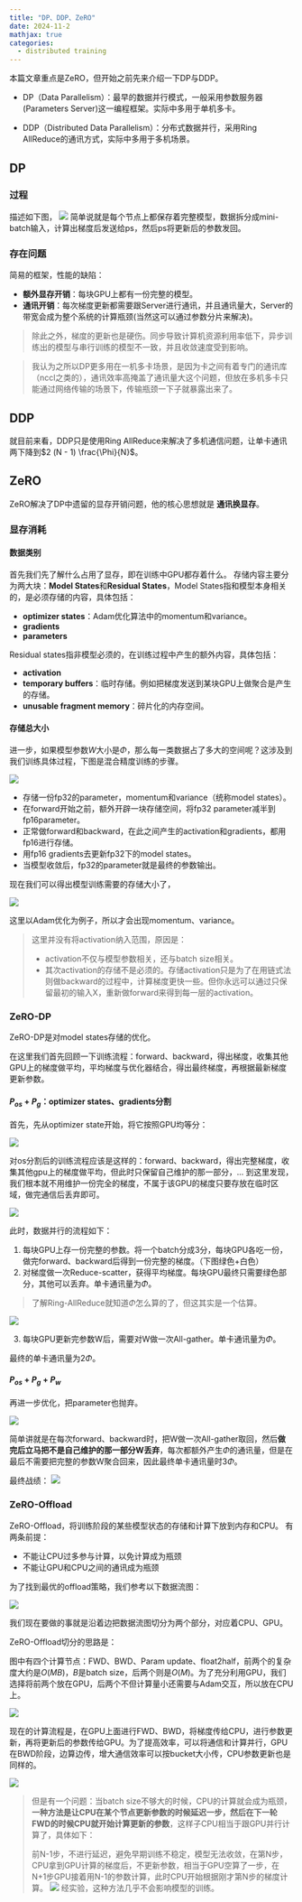 ```yaml
---
title: "DP、DDP、ZeRO"
date: 2024-11-2
mathjax: true
categories: 
  - distributed training
---
```


本篇文章重点是ZeRO，但开始之前先来介绍一下DP与DDP。

- DP（Data Parallelism）：最早的数据并行模式，一般采用参数服务器(Parameters Server)这一编程框架。实际中多用于单机多卡。

- DDP（Distributed Data Parallelism）：分布式数据并行，采用Ring AllReduce的通讯方式，实际中多用于多机场景。

## DP

### 过程

描述如下图，
![](https://pic1.zhimg.com/v2-10696b17568f69cfd31912c208ee191e_1440w.jpg)
简单说就是每个节点上都保存着完整模型，数据拆分成mini-batch输入，计算出梯度后发送给ps，然后ps将更新后的参数发回。

### 存在问题
简易的框架，性能的缺陷：
- **额外显存开销**：每块GPU上都有一份完整的模型。
- **通讯开销**：每次梯度更新都需要跟Server进行通讯，并且通讯量大，Server的带宽会成为整个系统的计算瓶颈(当然这可以通过参数分片来解决)。

> 除此之外，梯度的更新也是硬伤。同步导致计算机资源利用率低下，异步训练出的模型与串行训练的模型不一致，并且收敛速度受到影响。

>我认为之所以DP更多用在一机多卡场景，是因为卡之间有着专门的通讯库（nccl之类的），通讯效率高掩盖了通讯量大这个问题，但放在多机多卡只能通过网络传输的场景下，传输瓶颈一下子就暴露出来了。

## DDP

就目前来看，DDP只是使用Ring AllReduce来解决了多机通信问题，让单卡通讯两下降到$2 (N - 1)  \frac{\Phi}{N}$。

## ZeRO

ZeRO解决了DP中遗留的显存开销问题，他的核心思想就是 **通讯换显存**。

### 显存消耗

#### 数据类别

首先我们先了解什么占用了显存，即在训练中GPU都存着什么。
存储内容主要分为两大块：**Model States**和**Residual States**，Model States指和模型本身相关的，是必须存储的内容，具体包括：
- **optimizer states**：Adam优化算法中的momentum和variance。
- **gradients**
- **parameters**

Residual states指非模型必须的，在训练过程中产生的额外内容，具体包括：
- **activation**
- **temporary buffers**：临时存储。例如把梯度发送到某块GPU上做聚合是产生的存储。
- **unusable fragment memory**：碎片化的内存空间。

#### 存储总大小

进一步，如果模型参数$W$大小是$\Phi$，那么每一类数据占了多大的空间呢？这涉及到我们训练具体过程，下图是混合精度训练的步骤。

![](https://picx.zhimg.com/v2-72f68c3cd3e0dd87c2afb1e14b3f6587_1440w.jpg)

- 存储一份fp32的parameter，momentum和variance（统称model states）。
- 在forward开始之前，额外开辟一块存储空间，将fp32 parameter减半到fp16parameter。
- 正常做forward和backward，在此之间产生的activation和gradients，都用fp16进行存储。
- 用fp16 gradients去更新fp32下的model states。
- 当模型收敛后，fp32的parameter就是最终的参数输出。

现在我们可以得出模型训练需要的存储大小了，

![](https://pic4.zhimg.com/v2-2fa670488fcc2408bd27bdcfec283d33_1440w.jpg)

这里以Adam优化为例子，所以才会出现momentum、variance。
>这里并没有将activation纳入范围，原因是：
>- activation不仅与模型参数相关，还与batch size相关。
>- 其次activation的存储不是必须的。存储activation只是为了在用链式法则做backward的过程中，计算梯度更快一些。但你永远可以通过只保留最初的输入X，重新做forward来得到每一层的activation。

### ZeRO-DP

ZeRO-DP是对model states存储的优化。

在这里我们首先回顾一下训练流程：forward、backward，得出梯度，收集其他GPU上的梯度做平均，平均梯度与优化器结合，得出最终梯度，再根据最新梯度更新参数。

#### $P_{os} + P_{g}$：optimizer states、gradients分割
首先，先从optimizer state开始，将它按照GPU均等分：

![](https://pic2.zhimg.com/v2-6a314b96490b51cffc5aa4b693ea32c1_1440w.jpg)

对os分割后的训练流程应该是这样的：forward、backward，得出完整梯度，收集其他gpu上的梯度做平均，但此时只保留自己维护的那一部分，...
到这里发现，我们根本就不用维护一份完全的梯度，不属于该GPU的梯度只要存放在临时区域，做完通信后丢弃即可。


![](https://pic2.zhimg.com/v2-29290e0e77d330b6e0e4d7d3fb417a73_1440w.jpg)

此时，数据并行的流程如下：
1. 每块GPU上存一份完整的参数。将一个batch分成3分，每块GPU各吃一份，做完forward、backward后得到一份完整的梯度。（下图绿色+白色）
2. 对梯度做一次Reduce-scatter，获得平均梯度。每块GPU最终只需要绿色部分，其他可以丢弃。单卡通讯量为$\Phi$。

>了解Ring-AllReduce就知道$\Phi$怎么算的了，但这其实是一个估算。

![](https://picx.zhimg.com/v2-3dd79addc9cbe6eb3d22a49037f6e087_1440w.jpg)

3. 每块GPU更新完参数W后，需要对W做一次All-gather。单卡通讯量为$\Phi$。

最终的单卡通讯量为$2\Phi$。

#### $P_{os} + P_{g} + P_{w}$

再进一步优化，把parameter也抛弃。

![](https://pic1.zhimg.com/v2-ade8d5f51d46b23ef7b25cf73248853c_1440w.jpg)

简单讲就是在每次forward、backward时，把W做一次All-gather取回，然后**做完后立马把不是自己维护的那一部分W丢弃**，每次都额外产生$\Phi$的通讯量，但是在最后不需要把完整的参数W聚合回来，因此最终单卡通讯量时$3\Phi$。

最终战绩：
![](https://pic2.zhimg.com/v2-94b9574e2fff5d5bee5d09f5d35926bf_1440w.jpg)

### ZeRO-Offload

ZeRO-Offload，将训练阶段的某些模型状态的存储和计算下放到内存和CPU。
有两条前提：
- 不能让CPU过多参与计算，以免计算成为瓶颈
- 不能让GPU和CPU之间的通讯成为瓶颈

为了找到最优的offload策略，我们参考以下数据流图：

![](https://pic4.zhimg.com/v2-3d3a9ce68a740dfd5f0210ab2f8aa03d_1440w.jpg)

我们现在要做的事就是沿着边把数据流图切分为两个部分，对应着CPU、GPU。

ZeRO-Offload切分的思路是：

图中有四个计算节点：FWD、BWD、Param update、float2half，前两个的复杂度大约是$O(MB)$，$B$是batch size，后两个则是$O(M)$。为了充分利用GPU，我们选择将前两个放在GPU，后两个不但计算量小还需要与Adam交互，所以放在CPU上。

![](https://pic4.zhimg.com/v2-b9f59b045c1629983fb3e94e692bc457_1440w.jpg)

现在的计算流程是，在GPU上面进行FWD、BWD，将梯度传给CPU，进行参数更新，再将更新后的参数传给GPU。为了提高效率，可以将通信和计算并行，GPU在BWD阶段，边算边传，增大通信效率可以按bucket大小传，CPU参数更新也是同样的。

![](https://pic3.zhimg.com/v2-57ab3768637af499bda329bbecb1ce1a_1440w.jpg)

>但是有一个问题：当batch size不够大的时候，CPU的计算就会成为瓶颈，**一种方法是让CPU在某个节点更新参数的时候延迟一步，然后在下一轮FWD的时候CPU就开始计算更新的参数**，这样子CPU相当于跟GPU并行计算了，具体如下：
>
>前N-1步，不进行延迟，避免早期训练不稳定，模型无法收敛，在第N步，CPU拿到GPU计算的梯度后，不更新参数，相当于GPU空算了一步，在N+1步GPU接着用N-1的参数计算，此时CPU开始根据刚才第N步的梯度计算。
> ![](https://pic3.zhimg.com/v2-d9aa4eba2b96960e13364a7f004462e0_1440w.jpg)
> 经实验，这种方法几乎不会影响模型的训练。